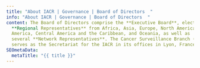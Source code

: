 ```yaml
---
title: "About IACR | Governance | Board of Directors  "
info: "About IACR | Governance | Board of Directors  "
content: The Board of Directors comprise the **Executive Board**, elected
  **Regional Representatives** from Africa, Asia, Europe, North America, South
  America, Central America and the Caribbean, and Oceania, as well as
  several **Network Representatives**. The Cancer Surveillance Branch (CSU)
  serves as the Secretariat for the IACR in its offices in Lyon, France.
SEOmetaData:
  metaTitle: "{{ title }}"
---
```

